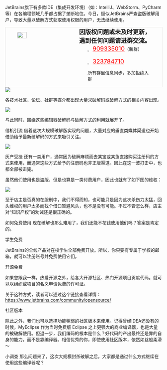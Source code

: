 JetBrains旗下有多款IDE（集成开发环境）（如：IntelliJ、WebStorm、PyCharm等）在各编程领域几乎都占据了垄断地位。今日，疑似JetBrains严查盗版破解用户，导致大量以破解方式获取使用权限的用户，无法继续使用。

<!-- QQ卡片 -->
<div style="width:100%;display:flex;justify-content:space-around;border:1px solid #E5E5E4;">
  <img style="width:25%;padding-top:15px;" src="http://img.taojingling.cn/WechatIMG60.jpeg" onclick="window.open('http://shang.qq.com/wpa/qunwpa?idkey=ae59f469b427c038c95f118ceeefc6f9eba7a9d90ce9aae72bde58d09cc1013b', '_blank');" />

  <div style="display:flex;flex-direction:column;justify-content:space-around;">
    <div style="font-size:1.2rem;font-weight:bold;">
      <div>因版权问题或未及时更新，</div>
      <div>遇到任何问题请进群交流。</div>
    </div>
    <div style="padding-left:12%;position:relative;">
      <div>
      <img style="width:6%;position:relative;top:3px;cursor:pointer;" src="https://i.loli.net/2019/11/23/U3qbMEuC9n6YBRA.png" onclick="window.open('http://shang.qq.com/wpa/qunwpa?idkey=22ed6bd53a50f9764493ef41746bfb3006123cbe097729a106fee0c46b6e0b9e', '_blank');" />
      <a href="//shang.qq.com/wpa/qunwpa?idkey=ae59f469b427c038c95f118ceeefc6f9eba7a9d90ce9aae72bde58d09cc1013b" style="font-size:1.2rem;text-decoration:underline;color:red;" target="_blank">909335010</a>（新群）
      </div>
      <div>
      <br>
      <img style="width:6%;position:relative;top:3px;cursor:pointer;" src="https://i.loli.net/2019/11/23/U3qbMEuC9n6YBRA.png" onclick="window.open('http://shang.qq.com/wpa/qunwpa?idkey=22ed6bd53a50f9764493ef41746bfb3006123cbe097729a106fee0c46b6e0b9e', '_blank');" />
      <a href="http://shang.qq.com/wpa/qunwpa?idkey=22ed6bd53a50f9764493ef41746bfb3006123cbe097729a106fee0c46b6e0b9e" style="font-size:1.2rem;text-decoration:underline;color:red;" target="_blank">323784710</a>
      <p>所有群里信息同步，多加拒绝入群</p>
      </div>
    </div>
  </div>
</div>

<div>
<img style="display:block; margin:0 auto;" src="https://oscimg.oschina.net/oscnet/up-48bd7119fec54eb7f7abd8788f614c83351.png"/>
</div>

各技术社区、论坛、社群等媒介都出现大量求破解码或破解方式的相关内容出现。

<div>
<img style="display:block; margin:0 auto;" src="https://oscimg.oschina.net/oscnet/up-83dad8e8fd3633437ae9f531ba5fc22ff65.png"/>
</div>

与此同时，围绕这些编辑器破解码与破解方式的利用就展开了。

借机引流
借着这次大规模破解版实现的问题，大量对应的垂直类媒体渠道也开始借助给予最新破解码的方式来吸引关注。

<div>
<img style="display:block; margin:0 auto;" src="https://oscimg.oschina.net/oscnet/up-50de6cec614ec9bfb648bdfb8ed95420028.png"/>
</div>

灰产受挫
还有一类用户，通常因为破解麻烦而去某宝或某鱼直接购买注册码的方式来使用，而通常这些方式给予的注册码也非正版渠道。因此在这一波打击中，也都全部被击毙。

虽然他们使用也是盗版，但是也算是一类付费用户，因此也就有了如下图的维权：

<div>
<img style="display:block; margin:0 auto;" src="https://oscimg.oschina.net/oscnet/up-78c514a6426f9aacd9109208f24c53d9821.png"/>
</div>

至于店主是否真的在服刑中，我们不得而知，也可能只是因为这次杀伤力太猛，回头维权的用户太多而找个借口暂避风头，也不是没有可能。不过不管怎么样，店主对“知识产权”的劝诫还是很正确的。

如何免费使用
现在破解也那么难用了，我们还能不花钱使用他们吗？答案是肯定的。

学生免费

JetBrains的全线产品对在校学生全部免费开放。所以，你只要有专属于学校的邮箱，就可以注册账号并免费使用它们。

开源免费

如果您跟我一样，热爱开源之外，给各大开源社区、热门开源项目贡献代码。就可以以组织或项目的名义申请免费的许可证。

关于这种方式，读者可以通过这个链接查看详情：https://www.jetbrains.com/community/opensource/

社区版本

除此之外，我们也可以选择功能稍弱的社区版本来使用。记得曾经IDEA还没有的时候，MyEclipse 作为当时免费版 Eclipse 之上更强大的商业编译器，也是大量的被破解使用。但退一步，我们编码的根本是什么？好代码的产出最终还是靠的自身的能力，而不是靠编译器。相信优秀的你，即使使用社区版本，依然如丝般柔滑～

小调查
那么问题来了，这次大规模封杀破解之后，大家都是通过什么方式继续在使用这些编译器呢？